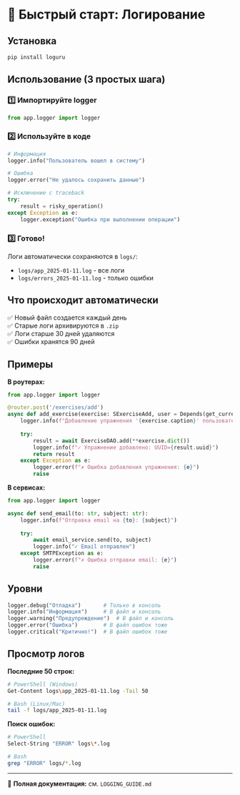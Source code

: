 # 🚀 Быстрый старт: Логирование

## Установка

```bash
pip install loguru
```

## Использование (3 простых шага)

### 1️⃣ Импортируйте logger

```python
from app.logger import logger
```

### 2️⃣ Используйте в коде

```python
# Информация
logger.info("Пользователь вошел в систему")

# Ошибка
logger.error("Не удалось сохранить данные")

# Исключение с traceback
try:
    result = risky_operation()
except Exception as e:
    logger.exception("Ошибка при выполнении операции")
```

### 3️⃣ Готово! 

Логи автоматически сохраняются в `logs/`:
- `logs/app_2025-01-11.log` - все логи
- `logs/errors_2025-01-11.log` - только ошибки

## Что происходит автоматически

✅ Новый файл создается каждый день  
✅ Старые логи архивируются в `.zip`  
✅ Логи старше 30 дней удаляются  
✅ Ошибки хранятся 90 дней  

## Примеры

**В роутерах:**
```python
from app.logger import logger

@router.post('/exercises/add')
async def add_exercise(exercise: SExerciseAdd, user = Depends(get_current_user)):
    logger.info(f"Добавление упражнения '{exercise.caption}' пользователем {user.email}")
    
    try:
        result = await ExerciseDAO.add(**exercise.dict())
        logger.info(f"✓ Упражнение добавлено: UUID={result.uuid}")
        return result
    except Exception as e:
        logger.error(f"✗ Ошибка добавления упражнения: {e}")
        raise
```

**В сервисах:**
```python
from app.logger import logger

async def send_email(to: str, subject: str):
    logger.info(f"Отправка email на {to}: {subject}")
    
    try:
        await email_service.send(to, subject)
        logger.info("✓ Email отправлен")
    except SMTPException as e:
        logger.error(f"✗ Ошибка отправки email: {e}")
        raise
```

## Уровни

```python
logger.debug("Отладка")       # Только в консоль
logger.info("Информация")     # В файл и консоль
logger.warning("Предупреждение")  # В файл и консоль
logger.error("Ошибка")        # В файл ошибок тоже
logger.critical("Критично!")  # В файл ошибок тоже
```

## Просмотр логов

**Последние 50 строк:**
```bash
# PowerShell (Windows)
Get-Content logs\app_2025-01-11.log -Tail 50

# Bash (Linux/Mac)
tail -f logs/app_2025-01-11.log
```

**Поиск ошибок:**
```bash
# PowerShell
Select-String "ERROR" logs\*.log

# Bash
grep "ERROR" logs/*.log
```

---

📖 **Полная документация:** см. `LOGGING_GUIDE.md`

